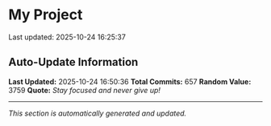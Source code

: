 # My Project


Last updated: 2025-10-24 16:25:37
























































































































































































































































































































































































































































































































































































































































































































































































































































































































































































































































































## Auto-Update Information

**Last Updated:** 2025-10-24 16:50:36
**Total Commits:** 657
**Random Value:** 3759
**Quote:** _Stay focused and never give up!_

---
_This section is automatically generated and updated._